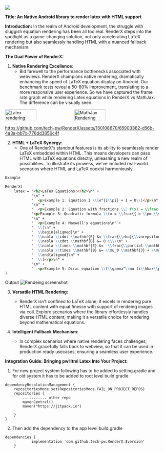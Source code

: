 [![](https://jitpack.io/v/tech-pw/RenderX.svg)](https://jitpack.io/#tech-pw/RenderX)

**Title: An Native Android library to render latex with HTML support**

**Introduction:**
In the realm of Android development, the struggle with sluggish equation rendering has been all too real. RenderX steps into the spotlight as a game-changing solution, not only accelerating LaTeX rendering but also seamlessly handling HTML with a nuanced fallback mechanism. 

**The Dual Power of RenderX:**

1. **Native Rendering Excellence:**
    - Bid farewell to the performance bottlenecks associated with webviews. RenderX champions native rendering, dramatically enhancing the speed of LaTeX equation display on Android. Our benchmark tests reveal a 50-80% improvement, translating to a more responsive user experience.
    So we have captured the frame rate graph while rendering Latex equations in RenderX vs MathJax. The difference can be visually seen.
    
<div style="display: flex;">
    <img src="https://raw.githubusercontent.com/tech-pw/RenderX/aaa31df197a3320aea3a868b97d79b88038b3f5b/screenshots/Screenshot%202024-02-16%20at%203.34.50%20PM.png" alt="Latex rendering" style="width: 45%;">
    <img src="https://raw.githubusercontent.com/tech-pw/RenderX/aaa31df197a3320aea3a868b97d79b88038b3f5b/screenshots/Screenshot%202024-02-16%20at%203.35.03%20PM.png" alt="MathJax Rendering" style="width: 45%;">
</div>

https://github.com/tech-pw/RenderX/assets/160108670/65903362-d56b-4a3a-bb7c-776dd3856c4f


2. **HTML + LaTeX Synergy:**
    - One of RenderX's standout features is its ability to seamlessly render LaTeX embedded within HTML. This means developers can pass HTML with LaTeX equations directly, unleashing a new realm of possibilities. To illustrate its prowess, we've included real-world scenarios where HTML and LaTeX coexist harmoniously.

```markdown
Example 

RenderX(
    latex = "<h2>LaTeX Equations:</h2>\n" +
            "\n" +
            "  <p>Example 1: Equation 1 \\(e^{i\\pi} + 1 = 0\\)</p>\n" +
            "\n" +
            "  <p>Example 2: Equation with fractions \\[ f(x) = \\frac{1}{2\\pi i} \\oint_C \\frac{f(z)}{z-z_0} \\, dz \\]</p>\n" +
            "<p>Example 3: Quadratic formula \\(x = \\frac{{-b \\pm \\sqrt{{b^2 - 4ac}}}}{{2a}}\\)</p>\n" +
            "\n" +
            "  <p>Example 4: Maxwell's equations\n" +
            "  \\[\n" +
            "  \\begin{aligned}\n" +
            "  \\nabla \\cdot \\mathbf{E} &= \\frac{\\rho}{\\varepsilon_0} \\\\\n" +
            "  \\nabla \\cdot \\mathbf{B} &= 0 \\\\\n" +
            "  \\nabla \\times \\mathbf{E} &= -\\frac{\\partial \\mathbf{B}}{\\partial t} \\\\\n" +
            "  \\nabla \\times \\mathbf{B} &= \\mu_0 \\mathbf{J} + \\mu_0\\varepsilon_0 \\frac{\\partial \\mathbf{E}}{\\partial t}\n" +
            "  \\end{aligned}\n" +
            "  \\]</p>\n" +
            "\n" +
            "  <p>Example 5: Dirac equation \\(\\gamma^\\mu (i\\hbar\\partial_\\mu - e A_\\mu) \\psi - m c \\psi = 0\\)</p>\n"
)
```
Output 
![Rendeing screenshot](https://raw.githubusercontent.com/tech-pw/RenderX/bfb85a776e0a7d2e9a39f5e87666b7246e2fce5e/screenshots/Screenshot%202024-02-16%20at%204.39.23%20PM.png)

3. **Versatile HTML Rendering:**
    - RenderX isn't confined to LaTeX alone; it excels in rendering pure HTML content with equal finesse with support of rendeing images via coil. Explore scenarios where the library effortlessly handles diverse HTML content, making it a versatile choice for rendering beyond mathematical equations.

4. **Intelligent Fallback Mechanism:**
    - In complex scenarios where native rendering faces challenges, RenderX gracefully falls back to webview, so that it can be used in production ready usecases, ensuring a seamless user experience. 

**Integration Guide: Bringing pwHtml Latex Into Your Project:**
1) For new project system following has to be added to setting.gradle and for old system it has to be added to root level build.gradle

```
dependencyResolutionManagement {
    repositoriesMode.set(RepositoriesMode.FAIL_ON_PROJECT_REPOS)
    repositories {
        ........... other repo
        mavenCentral()
        maven("https://jitpack.io")

    }
}
```

2) Then add the dependency to the app level build.gradle

```	
dependencies {
	        implementation 'com.github.tech-pw:RenderX:$version'
	}

```



